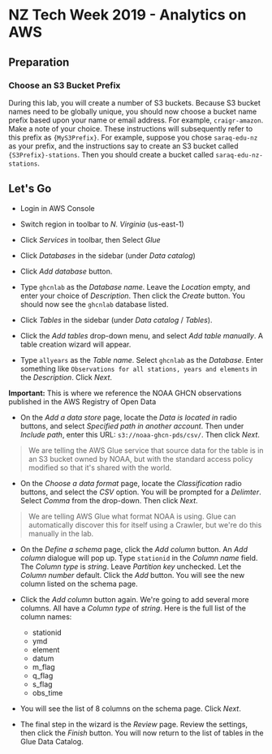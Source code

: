 # NZ Tech Week 2019 - Analytics on AWS

## Preparation

### Choose an S3 Bucket Prefix
During this lab, you will create a number of S3 buckets. Because S3 bucket names need to be globally unique, you should now choose a bucket name prefix based upon your name or email address. For example, `craigr-amazon`. Make a note of your choice. These instructions will subsequently refer to this prefix as `{MyS3Prefix}`. For example, suppose you chose `saraq-edu-nz` as your prefix, and the instructions say to create an S3 bucket called `{S3Prefix}-stations`. Then you should create a bucket called `saraq-edu-nz-stations`.

## Let's Go

- Login in AWS Console

- Switch region in toolbar to *N. Virginia* (us-east-1)

- Click *Services* in toolbar, then Select *Glue*

- Click *Databases* in the sidebar (under *Data catalog*)

- Click *Add database* button.

- Type `ghcnlab` as the *Database name*. Leave the *Location* empty, and enter your choice of *Description*. Then click the *Create* button. You should now see the `ghcnlab` database listed.

- Click *Tables* in the sidebar (under *Data catalog* / *Tables*).

- Click the *Add tables* drop-down menu, and select *Add table manually*. A table creation wizard will appear.

- Type `allyears` as the *Table name*. Select `ghcnlab` as the *Database*. Enter something like `Observations for all stations, years and elements` in the *Description*. Click *Next*.

**Important:** This is where we reference the NOAA GHCN observations published in the AWS Registry of Open Data

- On the *Add a data store* page, locate the *Data is located in* radio buttons, and select *Specified path in another account*. Then under *Include path*, enter this URL: `s3://noaa-ghcn-pds/csv/`. Then click *Next*.

> We are telling the AWS Glue service that source data for the table is in an S3 bucket owned by NOAA, but with the standard access policy modified so that it's shared with the world.

- On the *Choose a data format* page, locate the *Classification* radio buttons, and select the *CSV* option. You will be prompted for a *Delimter*. Select *Comma* from the drop-down. Then click *Next*.

> We are telling AWS Glue what format NOAA is using. Glue can automatically discover this for itself using a Crawler, but we're do this manually in the lab.

- On the *Define a schema* page, click the *Add column* button. An *Add column* dialogue will pop up. Type `stationid` in the *Column name* field. The *Column type* is *string*. Leave *Partition key* unchecked. Let the *Column number* default. Click the *Add* button. You will see the new column listed on the schema page.

- Click the *Add column* button again. We're going to add several more columns. All have a *Column type* of *string*. Here is the full list of the column names:
  - stationid
  - ymd
  - element
  - datum
  - m_flag
  - q_flag
  - s_flag
  - obs_time

- You will see the list of 8 columns on the schema page. Click *Next*.

- The final step in the wizard is the *Review* page. Review the settings, then click the *Finish* button. You will now return to the list of tables in the Glue Data Catalog.
